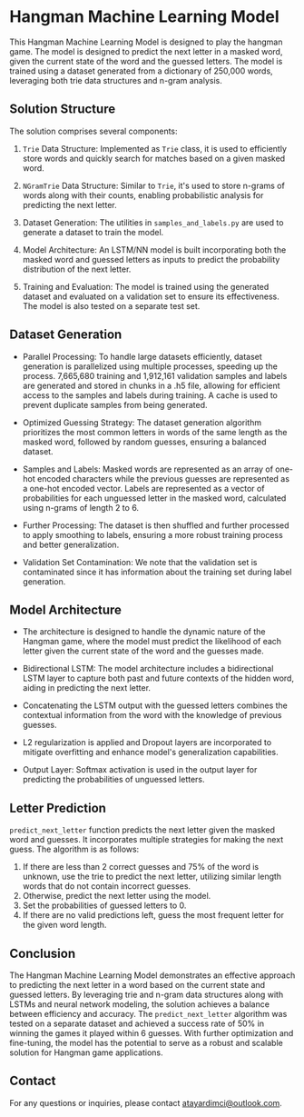 # Hangman Machine Learning Model

This Hangman Machine Learning Model is designed to play the hangman game. The model is designed to predict the next letter in a masked word, given the current state of the word and the guessed letters. The model is trained using a dataset generated from a dictionary of 250,000 words, leveraging both trie data structures and n-gram analysis.


## Solution Structure

The solution comprises several components:

1. `Trie` Data Structure: Implemented as `Trie` class, it is used to efficiently store words and quickly search for matches based on a given masked word.

2. `NGramTrie` Data Structure: Similar to `Trie`, it's used to store n-grams of words along with their counts, enabling probabilistic analysis for predicting the next letter.

3. Dataset Generation: The utilities in `samples_and_labels.py` are used to generate a dataset to train the model.

4. Model Architecture: An LSTM/NN model is built incorporating both the masked word and guessed letters as inputs to predict the probability distribution of the next letter.

5. Training and Evaluation: The model is trained using the generated dataset and evaluated on a validation set to ensure its effectiveness. The model is also tested on a separate test set.


## Dataset Generation

- Parallel Processing: To handle large datasets efficiently, dataset generation is parallelized using multiple processes, speeding up the process. 7,665,680 training and 1,912,161 validation samples and labels are generated and stored in chunks in a .h5 file, allowing for efficient access to the samples and labels during training. A cache is used to prevent duplicate samples from being generated.

- Optimized Guessing Strategy: The dataset generation algorithm prioritizes the most common letters in words of the same length as the masked word, followed by random guesses, ensuring a balanced dataset.

- Samples and Labels: Masked words are represented as an array of one-hot encoded characters while the previous guesses are represented as a one-hot encoded vector. Labels are represented as a vector of probabilities for each unguessed letter in the masked word, calculated using n-grams of length 2 to 6.

- Further Processing: The dataset is then shuffled and further processed to apply smoothing to labels, ensuring a more robust training process and better generalization.

- Validation Set Contamination: We note that the validation set is contaminated since it has information about the training set during label generation.


## Model Architecture

- The architecture is designed to handle the dynamic nature of the Hangman game, where the model must predict the likelihood of each letter given the current state of the word and the guesses made.

- Bidirectional LSTM: The model architecture includes a bidirectional LSTM layer to capture both past and future contexts of the hidden word, aiding in predicting the next letter.

- Concatenating the LSTM output with the guessed letters combines the contextual information from the word with the knowledge of previous guesses.

- L2 regularization is applied and Dropout layers are incorporated to mitigate overfitting and enhance model's generalization capabilities.

- Output Layer: Softmax activation is used in the output layer for predicting the probabilities of unguessed letters.


## Letter Prediction

`predict_next_letter` function predicts the next letter given the masked word and guesses. It incorporates multiple strategies for making the next guess. The algorithm is as follows:

1. If there are less than 2 correct guesses and 75% of the word is unknown, use the trie to predict the next letter, utilizing similar length words that do not contain incorrect guesses.
2. Otherwise, predict the next letter using the model.
3. Set the probabilities of guessed letters to 0.
4. If there are no valid predictions left, guess the most frequent letter for the given word length.


## Conclusion

The Hangman Machine Learning Model demonstrates an effective approach to predicting the next letter in a word based on the current state and guessed letters. By leveraging trie and n-gram data structures along with LSTMs and neural network modeling, the solution achieves a balance between efficiency and accuracy. The `predict_next_letter` algorithm was tested on a separate dataset and achieved a success rate of 50% in winning the games it played within 6 guesses. With further optimization and fine-tuning, the model has the potential to serve as a robust and scalable solution for Hangman game applications.


## Contact

For any questions or inquiries, please contact [atayardimci@outlook.com](mailto:atayardimci@outlook.com).
